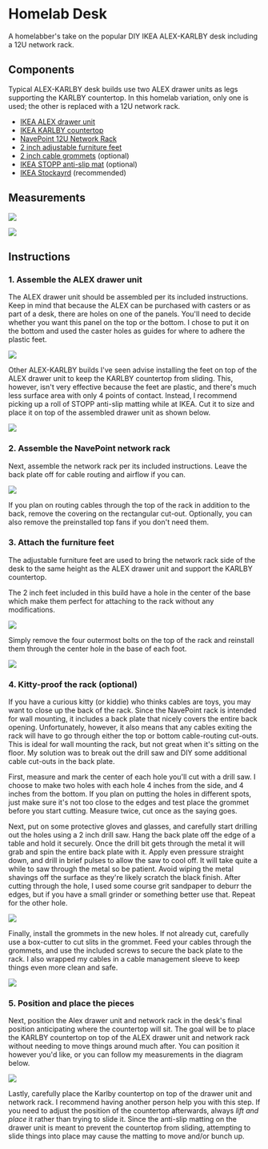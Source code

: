 # Homelab Desk

A homelabber's take on the popular DIY IKEA ALEX-KARLBY desk including a 12U network rack.

## Components

Typical ALEX-KARLBY desk builds use two ALEX drawer units as legs supporting the KARLBY countertop. In this homelab variation, only one is used; the other is replaced with a 12U network rack.

- [IKEA ALEX drawer unit](https://www.ikea.com/us/en/p/alex-drawer-unit-gray-turquoise-30483799/)
- [IKEA KARLBY countertop](https://www.ikea.com/us/en/p/karlby-countertop-walnut-veneer-50335208/)
- [NavePoint 12U Network Rack](https://navepoint.com/navepoint-12u-600mm-depth-wallmount-networking-perforated-cabinet-pro-series/)
- [2 inch adjustable furniture feet](https://www.amazon.com/dp/B092884B9G/ref=cm_sw_em_r_mt_dp_D365HPTV2TWYZDB7A4S8)
- [2 inch cable grommets](#) (optional)
- [IKEA STOPP anti-slip mat](https://www.ikea.com/us/en/p/stopp-anti-slip-underlay-80227877/) (optional)
- [IKEA Stockayrd](https://www.ikea.com/us/en/p/stockaryd-wood-treatment-oil-indoor-use-20240462/) (recommended)

## Measurements

![](images/measurements-Front%20View.png)

![](images/measurements-Side%20Views.png)

## Instructions

### 1. Assemble the ALEX drawer unit

The ALEX drawer unit should be assembled per its included instructions. Keep in mind that because the ALEX can be purchased with casters or as part of a desk, there are holes on one of the panels. You'll need to decide whether you want this panel on the top or the bottom. I chose to put it on the bottom and used the caster holes as guides for where to adhere the plastic feet.

![](images/IMG_1170.JPG)

Other ALEX-KARLBY builds I've seen advise installing the feet on top of the ALEX drawer unit to keep the KARLBY countertop from sliding. This, however, isn't very effective because the feet are plastic, and there's much less surface area with only 4 points of contact. Instead, I recommend picking up a roll of STOPP anti-slip matting while at IKEA. Cut it to size and place it on top of the assembled drawer unit as shown below.

![](images/IMG_1175.JPG)

### 2. Assemble the NavePoint network rack

Next, assemble the network rack per its included instructions. Leave the back plate off for cable routing and airflow if you can.

![](images/IMG_1114.JPG)

If you plan on routing cables through the top of the rack in addition to the back, remove the covering on the rectangular cut-out. Optionally, you can also remove the preinstalled top fans if you don't need them.

### 3. Attach the furniture feet

The adjustable furniture feet are used to bring the network rack side of the desk to the same height as the ALEX drawer unit and support the KARLBY countertop.

The 2 inch feet included in this build have a hole in the center of the base which make them perfect for attaching to the rack without any modifications.

![](images/IMG_1123.JPG)

Simply remove the four outermost bolts on the top of the rack and reinstall them through the center hole in the base of each foot.

![](images/IMG_1124.JPG)

### 4. Kitty-proof the rack (optional)

If you have a curious kitty (or kiddie) who thinks cables are toys, you may want to close up the back of the rack. Since the NavePoint rack is intended for wall mounting, it includes a back plate that nicely covers the entire back opening. Unfortunately, however, it also means that any cables exiting the rack will have to go through either the top or bottom cable-routing cut-outs. This is ideal for wall mounting the rack, but not great when it's sitting on the floor. My solution was to break out the drill saw and DIY some additional cable cut-outs in the back plate. 

First, measure and mark the center of each hole you'll cut with a drill saw. I choose to make two holes with each hole 4 inches from the side, and 4 inches from the bottom. If you plan on putting the holes in different spots, just make sure it's not too close to the edges and test place the grommet before you start cutting. Measure twice, cut once as the saying goes.

Next, put on some protective gloves and glasses, and carefully start drilling out the holes using a 2 inch drill saw. Hang the back plate off the edge of a table and hold it securely. Once the drill bit gets through the metal it will grab and spin the entire back plate with it. Apply even pressure straight down, and drill in brief pulses to allow the saw to cool off. It will take quite a while to saw through the metal so be patient. Avoid wiping the metal shavings off the surface as they're likely scratch the black finish. After cutting through the hole, I used some course grit sandpaper to deburr the edges, but if you have a small grinder or something better use that. Repeat for the other hole.

![](images/IMG_1194.JPG)

Finally, install the grommets in the new holes. If not already cut, carefully use a box-cutter to cut slits in the grommet. Feed your cables through the grommets, and use the included screws to secure the back plate to the rack. I also wrapped my cables in a cable management sleeve to keep things even more clean and safe.

![](images/IMG_1858.JPG)


### 5. Position and place the pieces

Next, position the Alex drawer unit and network rack in the desk's final position anticipating where the countertop will sit. The goal will be to place the KARLBY countertop on top of the ALEX drawer unit and network rack without needing to move things around much after. You can position it however you'd like, or you can follow my measurements in the diagram below.

![](images/measurements-Top%20View.png)

Lastly, carefully place the Karlby countertop on top of the drawer unit and network rack. I recommend having another person help you with this step. If you need to adjust the position of the countertop afterwards, always *lift and place* it rather than trying to slide it. Since the anti-slip matting on the drawer unit is meant to prevent the countertop from sliding, attempting to slide things into place may cause the matting to move and/or bunch up.

